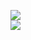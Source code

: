 [![](https://img.shields.io/badge/Made%20With-Github%20Spray-lightgrey.svg?style=for-the-badge&logo=github)](https://github.com/Annihil/github-spray#21771)  
[![](https://i.imgur.com/2DrTn0Z.gif)](https://github.com/Annihil/github-spray)